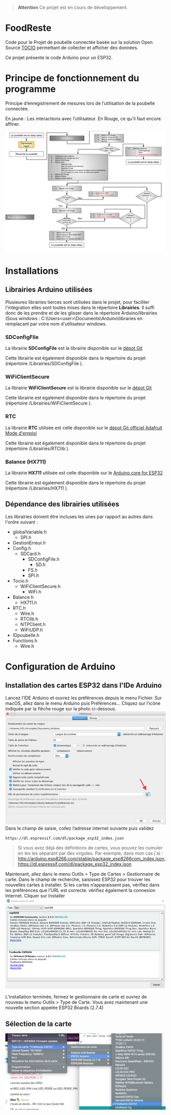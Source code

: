> **Attention**
> Ce projet est en cours de développement.

# FoodReste
Code pour le Projet de poubelle connectée basée sur la solution Open Source [TOCIO](https://github.com/UBO-Open-factory/TOCIO-Back-office) permettant de collecter et afficher des données.

Ce projet présente le code Arduino pour un ESP32.

# Principe de fonctionnement du programme
Principe d’enregistrement de mesures lors de l’utilisation de la poubelle connectée.

En jaune : Les interactions avec l’utilisateur.
En Rouge, ce qu'il faut encore affiner.

![Algorythme](./Doc/Algorythme.png?raw=true "Algorythme")

# Installations
## Librairies Arduino utilisées
Plusieures librairies tierces sont utilisées dans le projet, pour faciliter l'intégration elles sont toutes mises 
dans le répertoire **Librairies**. 
Il suffi donc de les prendre et de les glisser dans le répertoire Arduino/librairies 
(Sous windows : C:\Users\<user>\Documents\Arduino\libraries en remplacant <user> par votre nom d'utilisateur windows.

### SDConfigFile
La librairie **SDConfigFile** est la librairie disponible sur le [dépot Git](https://github.com/bneedhamia/sdconfigfile)

Cette librairie est également disponible dans le répertoire du projet (répertoire /Librairies/SDConfigFile ).


### WiFiClientSecure
La librairie **WiFiClientSecure** est la librairie disponible sur le [dépot Git](https://github.com/espressif/arduino-esp32/tree/master/libraries/WiFiClientSecure)

Cette librairie est également disponible dans le répertoire du projet (répertoire /Librairies/WiFiClientSecure ).

### RTC
La librairie **RTC** utilisée est celle disponible sur le [dépot Git officiel Adafruit](https://github.com/adafruit/RTClib)
[Mode d'emploi](https://learn.adafruit.com/adafruit-pcf8523-real-time-clock?view=all)

Cette librairie est également disponible dans le répertoire du projet (répertoire /Librairies/RTClib ).

### Balance (HX711)
La librairie **HX711** utilisée est celle disponible sur le [Arduino core for ESP32](https://github.com/espressif/arduino-esp32)

Cette librairie est également disponible dans le répertoire du projet (répertoire /Librairies/HX711 ).

## Dépendance des librairies utilisées
Les librairies doivent être incluses les unes par rapport au autres dans l'ordre suivant :
* globalVariable.h
  * SPI.h
* GestionErreur.h
* Config.h
  * SDCard.h
	* SDConfigFile.h
		* SD.h
	* FS.h
	* SPI.h
* Tocio.h
  * WiFiClientSecure.h
    * WiFi.h
* Balance.h
  * HX711.h
* RTC.h
  * Wire.h
  * RTClib.h
  * NTPClient.h
  * WiFiUDP.h
* IDpoubelle.h
* Functions.h
  * Wire.h
  

# Configuration de Arduino
## Installation des cartes ESP32 dans l'IDe Arduino
Lancez l’IDE Arduino et ouvrez les préférences depuis le menu Fichier. Sur macOS, allez dans le menu Arduino puis Préférences… Cliquez sur l’icône indiquée par la flèche rouge sur la photo ci-dessous.
![Ajout de Carte Node MCU dans l'IDE](./Doc/Arduino_1.png?raw=true "IDE")
Dans le champ de saisie, collez l’adresse internet suivante puis validez
```
https://dl.espressif.com/dl/package_esp32_index.json
```
> Si vous avez déjà des définitions de cartes, vous pouvez les cumuler en les les séparant par des virgules.
> Par exemple, dans mon cas j'ai : http://arduino.esp8266.com/stable/package_esp8266com_index.json,https://dl.espressif.com/dl/package_esp32_index.json

Maintenant, allez dans le menu Outils > Type de Cartes > Gestionnaire de carte.
Dans le champ de recherche, saisissez ESP32 pour trouver les nouvelles cartes à installer. Si les cartes n’apparaissent pas, vérifiez dans les préférences que l’URL est correcte. vérifiez également la connexion Internet. Cliquer sur Installer
![Import de la carte Node MCU dans l'IDE](./Doc/Arduino_2.png?raw=true "Import")

L’installation terminée, fermez le gestionnaire de carte et ouvrez de nouveau le menu Outils > Type de Carte. 
Vous avez maintenant une nouvelle section appelée ESP32 Boards (2.7.4)

## Sélection de la carte 
![Utilisation de la carte Firebeetle dans Arduino](./Doc/Arduino_Conf_NodeMCU2.png?raw=true "Utilisation de la carte Firebeetle dans Arduino")
